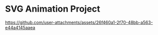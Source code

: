 # SVG Animation Project

https://github.com/user-attachments/assets/26f460a1-2f70-48bb-a563-e44a4145aaea

